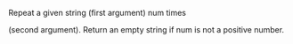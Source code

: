 Repeat a given string (first argument) num times

(second argument). Return an empty string if num
is not a positive number.
